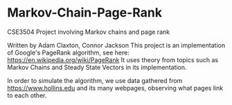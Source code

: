 # Markov-Chain-Page-Rank
CSE3504 Project involving Markov chains and page rank

Written by Adam Claxton, Connor Jackson
This project is an implementation of Google's PageRank algorithm, see here: https://en.wikipedia.org/wiki/PageRank
It uses theory from topics such as Markov Chains and Steady State Vectors in its implementation.

In order to simulate the algorithm, we use data gathered from https://www.hollins.edu and its many webpages, observing what pages link to each other.
